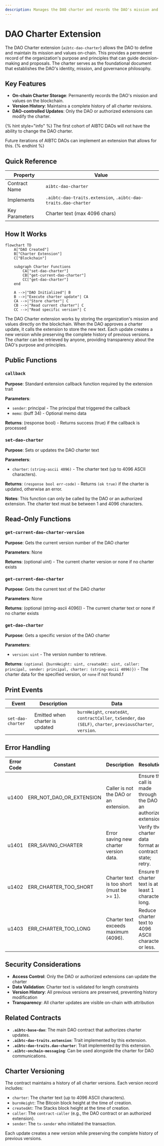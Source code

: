 ```yaml
---
description: Manages the DAO charter and records the DAO's mission and values on-chain
---
```


# DAO Charter Extension

The DAO Charter extension (`aibtc-dao-charter`) allows the DAO to define and maintain its mission and values on-chain. This provides a permanent record of the organization's purpose and principles that can guide decision-making and proposals. The charter serves as the foundational document that establishes the DAO's identity, mission, and governance philosophy.

## Key Features

- **On-chain Charter Storage**: Permanently records the DAO's mission and values on the blockchain.
- **Version History**: Maintains a complete history of all charter revisions.
- **DAO-controlled Updates**: Only the DAO or authorized extensions can modify the charter.

{% hint style="info" %}
The first cohort of AIBTC DAOs will not have the ability to change the DAO charter.

Future iterations of AIBTC DAOs can implement an extension that allows for this.
{% endhint %}

## Quick Reference

| Property       | Value                                                          |
| -------------- | -------------------------------------------------------------- |
| Contract Name  | `aibtc-dao-charter`                                            |
| Implements     | `.aibtc-dao-traits.extension`, `.aibtc-dao-traits.dao-charter` |
| Key Parameters | Charter text (max 4096 chars)                                  |

## How It Works

```mermaid
flowchart TD
    A["DAO Created"]
    B["Charter Extension"]
    C["Blockchain"]

    subgraph Charter Functions
        CA["set-dao-charter"]
        CB["get-current-dao-charter"]
        CC["get-dao-charter"]
    end

    A -->|"DAO Initialized"| B
    B -->|"Execute charter update"| CA
    CA -->|"Store charter"| C
    CB -->|"Read current charter"| C
    CC -->|"Read specific version"| C
```

The DAO Charter extension works by storing the organization's mission and values directly on the blockchain. When the DAO approves a charter update, it calls the extension to store the new text. Each update creates a new version while preserving the complete history of previous versions. The charter can be retrieved by anyone, providing transparency about the DAO's purpose and principles.

## Public Functions

### `callback`

**Purpose**: Standard extension callback function required by the extension trait

**Parameters**:

- `sender`: principal - The principal that triggered the callback
- `memo`: (buff 34) - Optional memo data

**Returns**: (response bool) - Returns success (true) if the callback is processed

### `set-dao-charter`

**Purpose**: Sets or updates the DAO charter text

**Parameters**:

- `charter`: `(string-ascii 4096)` - The charter text (up to 4096 ASCII characters).

**Returns**: `(response bool err-code)` - Returns `(ok true)` if the charter is updated, otherwise an error.

**Notes**: This function can only be called by the DAO or an authorized extension. The charter text must be between 1 and 4096 characters.

## Read-Only Functions

### `get-current-dao-charter-version`

**Purpose**: Gets the current version number of the DAO charter

**Parameters**: None

**Returns**: (optional uint) - The current charter version or none if no charter exists

### `get-current-dao-charter`

**Purpose**: Gets the current text of the DAO charter

**Parameters**: None

**Returns**: (optional (string-ascii 4096)) - The current charter text or none if no charter exists

### `get-dao-charter`

**Purpose**: Gets a specific version of the DAO charter

**Parameters**:

- `version`: `uint` - The version number to retrieve.

**Returns**: `(optional {burnHeight: uint, createdAt: uint, caller: principal, sender: principal, charter: (string-ascii 4096)})` - The charter data for the specified version, or `none` if not found.f

## Print Events

| Event             | Description                     | Data                                                                                                            |
| ----------------- | ------------------------------- | --------------------------------------------------------------------------------------------------------------- |
| `set-dao-charter` | Emitted when charter is updated | `burnHeight`, `createdAt`, `contractCaller`, `txSender`, `dao (SELF)`, `charter`, `previousCharter`, `version`. |

## Error Handling

| Error Code | Constant                 | Description                               | Resolution                                                          |
| ---------- | ------------------------ | ----------------------------------------- | ------------------------------------------------------------------- |
| u1400      | ERR_NOT_DAO_OR_EXTENSION | Caller is not the DAO or an extension.    | Ensure the call is made through the DAO or an authorized extension. |
| u1401      | ERR_SAVING_CHARTER       | Error saving new charter version data.    | Verify the charter data format and contract state; retry.           |
| u1402      | ERR_CHARTER_TOO_SHORT    | Charter text is too short (must be >= 1). | Ensure the charter text is at least 1 character long.               |
| u1403      | ERR_CHARTER_TOO_LONG     | Charter text exceeds maximum (4096).      | Reduce charter text to 4096 ASCII characters or less.               |

## Security Considerations

- **Access Control**: Only the DAO or authorized extensions can update the charter
- **Data Validation**: Charter text is validated for length constraints
- **Version History**: All previous versions are preserved, preventing history modification
- **Transparency**: All charter updates are visible on-chain with attribution

## Related Contracts

- **`.aibtc-base-dao`**: The main DAO contract that authorizes charter updates.
- **`.aibtc-dao-traits.extension`**: Trait implemented by this extension.
- **`.aibtc-dao-traits.dao-charter`**: Trait implemented by this extension.
- **`.aibtc-onchain-messaging`**: Can be used alongside the charter for DAO communications.

## Charter Versioning

The contract maintains a history of all charter versions. Each version record includes:

- `charter`: The charter text (up to 4096 ASCII characters).
- `burnHeight`: The Bitcoin block height at the time of creation.
- `createdAt`: The Stacks block height at the time of creation.
- `caller`: The `contract-caller` (e.g., the DAO contract or an authorized extension).
- `sender`: The `tx-sender` who initiated the transaction.

Each update creates a new version while preserving the complete history of previous versions.

